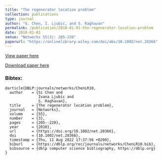 ```yaml
---
title: "The regenerator location problem"
collection: publications
type: journal
author: "S. Chen, I. Ljubić, and S. Raghavan"
permalink: /publication/2010-01-01-the-regenerator-location-problem
date: 2010-01-01
venue: "Networks 55(3): 205-220"
paperurl: "https://onlinelibrary.wiley.com/doi/abs/10.1002/net.20366"
---
```


[View paper here](https://onlinelibrary.wiley.com/doi/abs/10.1002/net.20366)

[Download paper here]({{site.url}}/docs/publications/rlp.pdf)

### Bibtex:

```
@article{DBLP:journals/networks/ChenLR10,
  author    = {Si Chen and
               Ivana Ljubic and
               S. Raghavan},
  title     = {The regenerator location problem},
  journal   = {Networks},
  volume    = {55},
  number    = {3},
  pages     = {205--220},
  year      = {2010},
  url       = {https://doi.org/10.1002/net.20366},
  doi       = {10.1002/net.20366},
  timestamp = {Thu, 11 Aug 2022 17:37:56 +0200},
  biburl    = {https://dblp.org/rec/journals/networks/ChenLR10.bib},
  bibsource = {dblp computer science bibliography, https://dblp.org}
}
```
